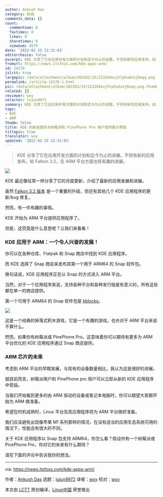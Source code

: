 ```yaml
---
author: Ankush Das
category: 新闻
comments_data: []
count:
  commentnum: 0
  favtimes: 0
  likes: 0
  sharetimes: 0
  viewnum: 4579
date: '2022-02-15 22:31:03'
editorchoice: false
excerpt: KDE 分享了它在应用开发方面的计划和迄今为止的进展。不但有新的应用发布，如 Falkon 3.2，在 ARM 平台方面也有有趣的进展。
fromurl: https://news.itsfoss.com/kde-apps-arm/
id: 14276
islctt: true
largepic: /data/attachment/album/202202/15/223104ezjhlphudzoj0aqq.png
permalink: /article-14276-1.html
pic: /data/attachment/album/202202/15/223104ezjhlphudzoj0aqq.png.thumb.jpg
related: []
reviewer: wxy
selector: lujun9972
summary: KDE 分享了它在应用开发方面的计划和迄今为止的进展。不但有新的应用发布，如 Falkon 3.2，在 ARM 平台方面也有有趣的进展。
tags:
- KDE
- ARM
thumb: false
title: KDE 的新进展将为树莓派和 PinePhone Pro 用户提供极大帮助
titlepic: true
translator: wxy
updated: '2022-02-15 22:31:03'
---
```



> 
> KDE 分享了它在应用开发方面的计划和迄今为止的进展。不但有新的应用发布，如 Falkon 3.2，在 ARM 平台方面也有有趣的进展。
> 
> 
> 


![](/data/attachment/album/202202/15/223104ezjhlphudzoj0aqq.png)


KDE 最近像往常一样分享了它的月度更新，介绍了最新的应用发展和进展。


虽然 [Falkon 3.2 版本](https://news.itsfoss.com/falkon-browser-3-2-release/) 是一个重要的升级，但还有其他几个 KDE 应用程序的更新/bug 修复。


然而，有一件有趣的事情。


KDE 开始为 ARM 平台提供应用程序了。


但是，这究竟是什么意思呢？让我们来看看！


### KDE 应用于 ARM：一个令人兴奋的发展！


你可以在各种仓库、Flatpak 和 Snap 商店中找到 KDE 应用程序。


而 KDE 选择了 Snap 商店来发布其第一个用于 ARM64 的 Snap 软件包。


换句话说，KDE 应用程序正在以 Snap 的方式进入 ARM 平台。


当然，对于一个应用程序来说，支持各种平台和各种发行版是有意义的，所有这些都在单一的商店提供。


第一个可用于 ARM64 的 Snap 软件包是 [kblocks](https://snapcraft.io/kblocks)。


![](/data/attachment/album/202202/15/223105jtii4zc5nrz6h274.jpg)


这是一个经典的掉落式积木游戏，它是一个有趣的游戏，也许对于 ARM 平台来说不算什么。


然而，如果你有树莓派或 PinePhone Pro，这意味着你可以期待有更多为 ARM 平台优化的 KDE 应用程序通过 Snap 商店提供。


### ARM 芯片的未来


考虑到 ARM 平台的早期发展，与现有的设备数量相比，我认为这是很好的进展。


就目前而言，树莓派用户和 PinePhone pro 用户可以立即从新的 KDE 应用程序中受益。


当我们开始看到更多的由 ARM 驱动的设备或笔记本电脑时，你可以期望大家都开始为 ARM 做准备。


希望在时机成熟时，Linux 平台及其应用程序将为 ARM 平台做好准备。


我们应该避免出现像苹果 M1 系列那样的情况，在没有适当的应用生态系统可用的情况下，性能会有很大的不同。


关于 KDE 应用程序以 Snap 包支持 ARM64，你怎么看？假设你有一个树莓派或 PinePhone Pro，你对它的未来有什么期待？


请在下面的评论中告诉我你的想法。




---


via: <https://news.itsfoss.com/kde-apps-arm/>


作者：[Ankush Das](https://news.itsfoss.com/author/ankush/) 选题：[lujun9972](https://github.com/lujun9972) 译者：[wxy](https://github.com/wxy) 校对：[wxy](https://github.com/wxy)


本文由 [LCTT](https://github.com/LCTT/TranslateProject) 原创编译，[Linux中国](https://linux.cn/) 荣誉推出